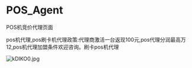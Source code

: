 # POS_Agent
POS机竞价代理页面

pos机代理,pos刷卡机代理政策:代理商激活一台返现100元,pos代理分润最高万12,pos机代理加盟条件欢迎咨询。刷卡pos机代理


![kDIKO0.jpg](https://s2.ax1x.com/2019/02/15/kDIKO0.jpg)